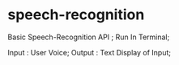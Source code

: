 # speech-recognition
Basic Speech-Recognition API ;
Run In Terminal;

Input : User Voice;
Output : Text Display of Input;
